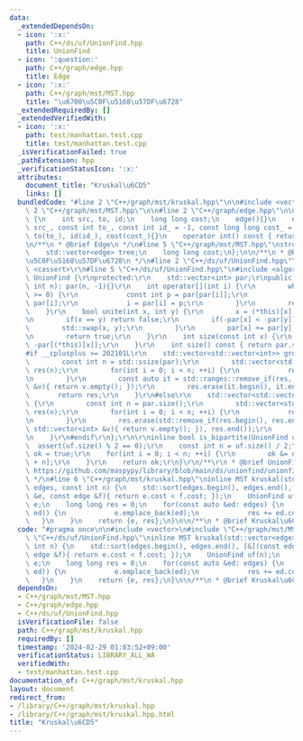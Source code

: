```yaml
---
data:
  _extendedDependsOn:
  - icon: ':x:'
    path: C++/ds/uf/UnionFind.hpp
    title: UnionFind
  - icon: ':question:'
    path: C++/graph/edge.hpp
    title: Edge
  - icon: ':x:'
    path: C++/graph/mst/MST.hpp
    title: "\u6700\u5C0F\u5168\u57DF\u6728"
  _extendedRequiredBy: []
  _extendedVerifiedWith:
  - icon: ':x:'
    path: test/manhattan.test.cpp
    title: test/manhattan.test.cpp
  _isVerificationFailed: true
  _pathExtension: hpp
  _verificationStatusIcon: ':x:'
  attributes:
    document_title: "Kruskal\u6CD5"
    links: []
  bundledCode: "#line 2 \"C++/graph/mst/kruskal.hpp\"\n\n#include <vector>\n#line\
    \ 2 \"C++/graph/mst/MST.hpp\"\n\n#line 2 \"C++/graph/edge.hpp\"\n\nstruct edge\
    \ {\n    int src, to, id;\n    long long cost;\n    edge(){}\n    edge(const int\
    \ src_, const int to_, const int id_ = -1, const long long cost_ = 0): src(src_),\
    \ to(to_), id(id_), cost(cost_){}\n    operator int() const { return to; }\n};\n\
    \n/**\n * @brief Edge\n */\n#line 5 \"C++/graph/mst/MST.hpp\"\nstruct MST {\n\
    \    std::vector<edge> tree;\n    long long cost;\n};\n\n/**\n * @brief \u6700\
    \u5C0F\u5168\u57DF\u6728\n */\n#line 2 \"C++/ds/uf/UnionFind.hpp\"\n\r\n#include\
    \ <cassert>\r\n#line 5 \"C++/ds/uf/UnionFind.hpp\"\n#include <algorithm>\r\nstruct\
    \ UnionFind {\r\nprotected:\r\n    std::vector<int> par;\r\npublic:\r\n    UnionFind(const\
    \ int n): par(n, -1){}\r\n    int operator[](int i) {\r\n        while(par[i]\
    \ >= 0) {\r\n            const int p = par[par[i]];\r\n            if(p < 0) return\
    \ par[i];\r\n            i = par[i] = p;\r\n        }\r\n        return i;\r\n\
    \    }\r\n    bool unite(int x, int y) {\r\n        x = (*this)[x], y = (*this)[y];\r\
    \n        if(x == y) return false;\r\n        if(-par[x] < -par[y]) {\r\n    \
    \        std::swap(x, y);\r\n        }\r\n        par[x] += par[y], par[y] = x;\r\
    \n        return true;\r\n    }\r\n    int size(const int x) {\r\n        return\
    \ -par[(*this)[x]];\r\n    }\r\n    int size() const { return par.size(); }\r\n\
    #if __cplusplus >= 202101L\r\n    std::vector<std::vector<int>> groups() {\r\n\
    \        const int n = std::ssize(par);\r\n        std::vector<std::vector<int>>\
    \ res(n);\r\n        for(int i = 0; i < n; ++i) {\r\n            res[(*this)[i]].emplace_back(i);\r\
    \n        }\r\n        const auto it = std::ranges::remove_if(res, [&](const std::vector<int>\
    \ &v){ return v.empty(); });\r\n        res.erase(it.begin(), it.end());\r\n \
    \       return res;\r\n    }\r\n#else\r\n    std::vector<std::vector<int>> groups()\
    \ {\r\n        const int n = par.size();\r\n        std::vector<std::vector<int>>\
    \ res(n);\r\n        for(int i = 0; i < n; ++i) {\r\n            res[(*this)[i]].emplace_back(i);\r\
    \n        }\r\n        res.erase(std::remove_if(res.begin(), res.end(), [&](const\
    \ std::vector<int> &v){ return v.empty(); }), res.end());\r\n        return res;\r\
    \n    }\r\n#endif\r\n};\r\n\r\ninline bool is_bipartite(UnionFind uf) {\r\n  \
    \  assert(uf.size() % 2 == 0);\r\n    const int n = uf.size() / 2;\r\n    bool\
    \ ok = true;\r\n    for(int i = 0; i < n; ++i) {\r\n        ok &= uf[i] != uf[i\
    \ + n];\r\n    }\r\n    return ok;\r\n}\r\n/**\r\n * @brief UnionFind\r\n * @see\
    \ https://github.com/maspypy/library/blob/main/ds/unionfind/unionfind.hpp\r\n\
    \ */\n#line 6 \"C++/graph/mst/kruskal.hpp\"\ninline MST kruskal(std::vector<edge>\
    \ edges, const int n) {\n    std::sort(edges.begin(), edges.end(), [&](const edge\
    \ &e, const edge &f){ return e.cost < f.cost; });\n    UnionFind uf(n);\n    std::vector<edge>\
    \ e;\n    long long res = 0;\n    for(const auto &ed: edges) {\n        if(uf.unite(ed.src,\
    \ ed)) {\n            e.emplace_back(ed);\n            res += ed.cost;\n     \
    \   }\n    }\n    return {e, res};\n}\n\n/**\n * @brief Kruskal\u6CD5\n */\n"
  code: "#pragma once\n\n#include <vector>\n#include \"C++/graph/mst/MST.hpp\"\n#include\
    \ \"C++/ds/uf/UnionFind.hpp\"\ninline MST kruskal(std::vector<edge> edges, const\
    \ int n) {\n    std::sort(edges.begin(), edges.end(), [&](const edge &e, const\
    \ edge &f){ return e.cost < f.cost; });\n    UnionFind uf(n);\n    std::vector<edge>\
    \ e;\n    long long res = 0;\n    for(const auto &ed: edges) {\n        if(uf.unite(ed.src,\
    \ ed)) {\n            e.emplace_back(ed);\n            res += ed.cost;\n     \
    \   }\n    }\n    return {e, res};\n}\n\n/**\n * @brief Kruskal\u6CD5\n */"
  dependsOn:
  - C++/graph/mst/MST.hpp
  - C++/graph/edge.hpp
  - C++/ds/uf/UnionFind.hpp
  isVerificationFile: false
  path: C++/graph/mst/kruskal.hpp
  requiredBy: []
  timestamp: '2024-02-29 01:03:52+09:00'
  verificationStatus: LIBRARY_ALL_WA
  verifiedWith:
  - test/manhattan.test.cpp
documentation_of: C++/graph/mst/kruskal.hpp
layout: document
redirect_from:
- /library/C++/graph/mst/kruskal.hpp
- /library/C++/graph/mst/kruskal.hpp.html
title: "Kruskal\u6CD5"
---
```

